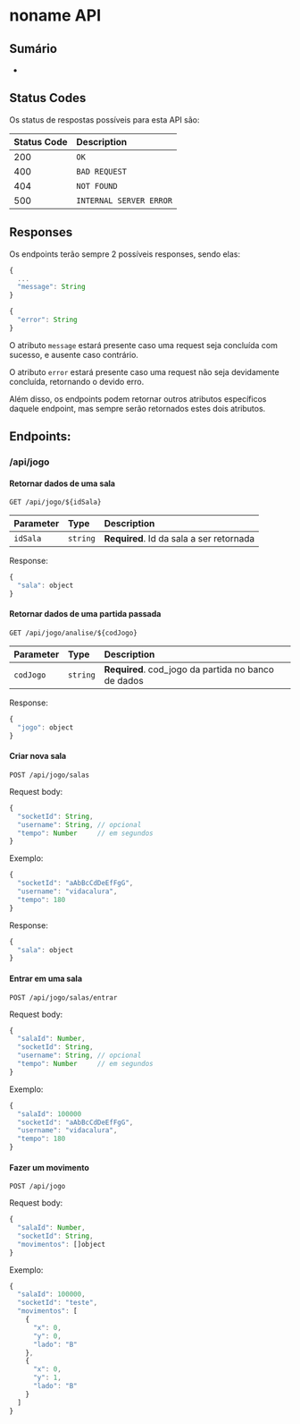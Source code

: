 
# noname API

## Sumário

* []()

## Status Codes

Os status de respostas possíveis para esta API são:

| Status Code | Description |
| :--- | :--- |
| 200 | `OK` |
| 400 | `BAD REQUEST` |
| 404 | `NOT FOUND` |
| 500 | `INTERNAL SERVER ERROR` |

## Responses

Os endpoints terão sempre 2 possíveis responses, 
sendo elas:

```javascript
{
  ...
  "message": String
}
```

```javascript
{
  "error": String
}
```

O atributo `message` estará presente caso uma request seja concluída com sucesso, e ausente caso contrário.

O atributo `error` estará presente caso uma request não seja devidamente concluída, retornando o devido erro.

Além disso, os endpoints podem retornar outros atributos específicos daquele endpoint, mas sempre
serão retornados estes dois atributos.

## Endpoints:

### /api/jogo

#### Retornar dados de uma sala

```http
GET /api/jogo/${idSala}
```

| Parameter | Type     | Description                       |
| :-------- | :------- | :-------------------------------- |
| `idSala`      | `string` | **Required**. Id da sala a ser retornada |

Response:

```javascript
{
  "sala": object
}
```

#### Retornar dados de uma partida passada

```http
GET /api/jogo/analise/${codJogo}
```

| Parameter | Type     | Description                       |
| :-------- | :------- | :-------------------------------- |
| `codJogo`      | `string` | **Required**. cod_jogo da partida no banco de dados |

Response:

```javascript
{
  "jogo": object
}
```

#### Criar nova sala

```http
POST /api/jogo/salas
```

Request body:

```javascript
{
  "socketId": String,
  "username": String, // opcional
  "tempo": Number     // em segundos
}
```

Exemplo:
```javascript
{
  "socketId": "aAbBcCdDeEfFgG",
  "username": "vidacalura",
  "tempo": 180
}
```

Response:
```javascript
{
  "sala": object
}
```

#### Entrar em uma sala

```http
POST /api/jogo/salas/entrar
```

Request body:

```javascript
{
  "salaId": Number,
  "socketId": String,
  "username": String, // opcional
  "tempo": Number     // em segundos
}
```

Exemplo:
```javascript
{
  "salaId": 100000
  "socketId": "aAbBcCdDeEfFgG",
  "username": "vidacalura",
  "tempo": 180
}
```

#### Fazer um movimento

```http
POST /api/jogo
```

Request body:

```javascript
{
  "salaId": Number,
  "socketId": String,
  "movimentos": []object
}
```

Exemplo:
```javascript
{
  "salaId": 100000,
  "socketId": "teste",
  "movimentos": [
    {
      "x": 0,
      "y": 0,
      "lado": "B"
    },
    {
      "x": 0,
      "y": 1,
      "lado": "B"
    }
  ]
}
```